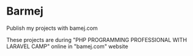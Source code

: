 # Barmej
Publish my projects with bamej.com

These projects are during "PHP PROGRAMMING PROFESSIONAL WITH LARAVEL CAMP" online in "bamej.com" website
